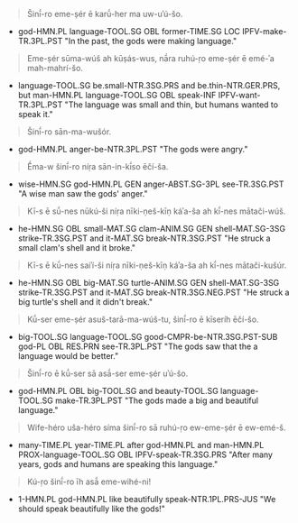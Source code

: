 > Šinī́-ro    eme-ṣér          ē   karū́-her       ma  uw-uʾú-šo.
- god-HMN.PL language-TOOL.SG OBL former-TIME.SG LOC IPFV-make-TR.3PL.PST
"In the past, the gods were making language."

> Eme-ṣér          sūma-wúš             ah  kūṣás-wus,            nā́ra ruhú-ṛo    eme-ṣér          ē   emé-ʾa    mah-mahrí-šo.
- language-TOOL.SG be.small-NTR.3SG.PRS and be.thin-NTR.GER.PRS,  but  man-HMN.PL language-TOOL.SG OBL speak-INF IPFV-want-TR.3PL.PST
"The language was small and thin, but humans wanted to speak it."

> Šinī́-ro    sān-ma-wušór.
- god-HMN.PL anger-be-NTR.3PL.PST
"The gods were angry."

> Ḗma-w       šinī́-ro    níṛa sān-in-kī́so       ēčí-ša.
- wise-HMN.SG god-HMN.PL GEN  anger-ABST.SG-3PL see-TR.3SG.PST
"A wise man saw the gods' anger."

> Kī-s      ē   sū́-nes       nūkú-ši      níṛa nīki-ṇeš-kīṇ     káʾa-ša           ah  kī́-nes    mātači-wúš.
- he-HMN.SG OBL small-MAT.SG clam-ANIM.SG GEN  shell-MAT.SG-3SG strike-TR.3SG.PST and it-MAT.SG break-NTR.3SG.PST
"He struck a small clam's shell and it broke."

> Kī-s      ē   kū́-nes     saiʾí-ši       níṛa nīki-ṇeš-kīṇ     káʾa-ša           ah  kī́-nes    mātači-kušúr.
- he-HMN.SG OBL big-MAT.SG turtle-ANIM.SG GEN  shell-MAT.SG-3SG strike-TR.3SG.PST and it-MAT.SG break-NTR.3SG.NEG.PST
"He struck a big turtle's shell and it didn't break."

> Kū́-ser      eme-ṣér          asuš-tarā-ma-wúš-tu,         šinī́-ro ē   kīseríh ēčí-šo.
- big-TOOL.SG language-TOOL.SG good-CMPR-be-NTR.3SG.PST-SUB god-PL  OBL RES.PRN see-TR.3PL.PST
"The gods saw that the a language would be better."

> Šinī́-ro    ē   kū́-ser      sā  asā́-ser        eme-ṣér          uʾú-šo.
- god-HMN.PL OBL big-TOOL.SG and beauty-TOOL.SG language-TOOL.SG make-TR.3PL.PST
"The gods made a big and beautiful language."

> Wife-héro    uša-héro     síma  šinī́-ro    sā  ruhú-ṛo    ew-eme-ṣér            ē   ew-emé-š.
- many-TIME.PL year-TIME.PL after god-HMN.PL and man-HMN.PL PROX-language-TOOL.SG OBL IPFV-speak-TR.3SG.PRS
"After many years, gods and humans are speaking this language."

> Kú-ṛo    šinī́-ro    īh   asā́         eme-wihé-ni!
- 1-HMN.PL god-HMN.PL like beautifully speak-NTR.1PL.PRS-JUS
"We should speak beautifully like the gods!"

